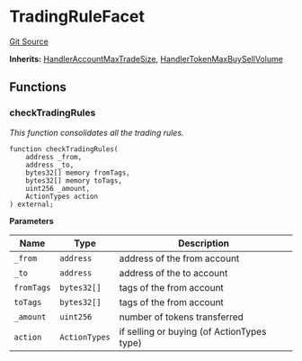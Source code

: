 # TradingRuleFacet
[Git Source](https://github.com/thrackle-io/tron/blob/f0e9b435619e8bdc38f4e9105781dfc663d9f089/src/client/token/handler/diamond/TradingRuleFacet.sol)

**Inherits:**
[HandlerAccountMaxTradeSize](/src/client/token/handler/ruleContracts/HandlerAccountMaxTradeSize.sol/contract.HandlerAccountMaxTradeSize.md), [HandlerTokenMaxBuySellVolume](/src/client/token/handler/ruleContracts/HandlerTokenMaxBuySellVolume.sol/contract.HandlerTokenMaxBuySellVolume.md)


## Functions
### checkTradingRules

*This function consolidates all the trading rules.*


```solidity
function checkTradingRules(
    address _from,
    address _to,
    bytes32[] memory fromTags,
    bytes32[] memory toTags,
    uint256 _amount,
    ActionTypes action
) external;
```
**Parameters**

|Name|Type|Description|
|----|----|-----------|
|`_from`|`address`|address of the from account|
|`_to`|`address`|address of the to account|
|`fromTags`|`bytes32[]`|tags of the from account|
|`toTags`|`bytes32[]`|tags of the from account|
|`_amount`|`uint256`|number of tokens transferred|
|`action`|`ActionTypes`|if selling or buying (of ActionTypes type)|


